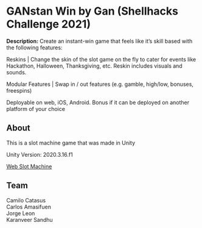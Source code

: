 # GANstan Win by Gan (Shellhacks Challenge 2021)
**Description:** Create an instant-win game that feels like it’s skill based with the following features:

Reskins | Change the skin of the slot game on the fly to cater for events like Hackathon, Halloween, Thanksgiving, etc. Reskin includes visuals and sounds.

Modular Features | Swap in / out features (e.g. gamble, high/low, bonuses, freespins)

Deployable on web, iOS, Android. Bonus if it can be deployed on another platform of your choice

## About
This is a slot machine game that was made in Unity

Unity Version: 2020.3.16.f1

[Web Slot Machine](https://unkownfire.itch.io/slot-defense)

## Team
Camilo Catasus <br/>
Carlos Amasifuen <br/>
Jorge Leon <br/>
Karanveer Sandhu <br/>


